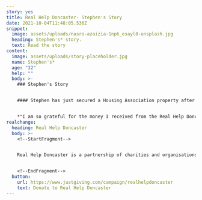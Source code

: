 ```yaml
---
story: yes
title: Real Help Doncaster- Stephen's Story
date: 2021-10-04T11:48:05.536Z
snippet:
  image: assets/uploads/nasro-azaizia-1np6_esayl8-unsplash.jpg
  heading: Stephen's* story.
  text: Read the story
content:
  image: assets/uploads/story-placeholder.jpg
  name: Stephen's*
  age: "32"
  help: ""
  body: >-
    ### Stephen's Story


    #### Stephen has just secured a Housing Association property after living in an overcrowded house with family during the Coronavirus lockdown. However, being a single parent on universal credit, Stephen is struggling to buy all the essential household items he needs for him and his young son. Stephen has also had security issues in previously tenancies which had led to him feeling unsafe. 


    *"I am so grateful for the money I received from the Real Help Doncaster Fund. It has enabled me to buy my son his own bed and mattress, helping him to get a better sleep every night. The fund also help me to have privacy in my home by allowing me to buy curtains and blinds for our rooms. Thank you so much.*
realchange:
  heading: Real Help Doncaster
  body: >-
    <!--StartFragment-->


    Real Help Doncaster is a partnership of charities and organisations working to help people experiencing homelessness and rough sleeping. We want to make sure that your generosity can make a real difference to peoples lives. Our aim is to give people the best possible chance of moving away from the street and into a safer and healthier lifestyle.


    <!--EndFragment-->
  button:
    url: https://www.justgiving.com/campaign/realhelpdoncaster
    text: Donate to Real Help Doncaster
---
```

